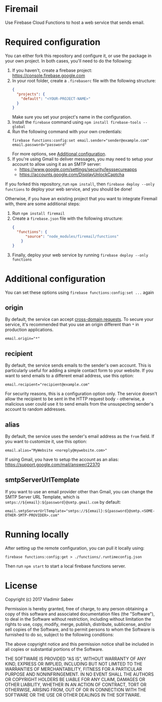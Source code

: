 # Firemail
Use Firebase Cloud Functions to host a web service that sends email.

# Required configuration
You can either fork this repository and configure it, or use the package in your own project. In both cases, you'll need to do the following:

1. If you haven't, create a firebase project: https://console.firebase.google.com
2. In your root folder, create a `.firebaserc` file with the following structure:
    ```json
    {
      "projects": {
        "default": "<YOUR-PROJECT-NAME>"
      }
    }
    ```
    Make sure you set your project's name in the configuration.
3. Install the `firebase` command using `npm install firebase-tools --global`
4. Run the following command with your own credentials:
    ```
    firebase functions:config:set email.sender="sender@example.com" email.password="password"
    ```
    For more options, see [Additional configuration](#additional-configuration).
5. If you're using Gmail to deliver messages, you may need to setup your account to allow using it as an SMTP server:
      - https://www.google.com/settings/security/lesssecureapps
      - https://accounts.google.com/DisplayUnlockCaptcha

If you forked this repository, run `npm install`, then `firebase deploy --only functions` to deploy your web service, and you should be done!

Otherwise, if you have an existing project that you want to integrate Firemail with, there are some additional steps:
1. Run `npm install firemail`
2. Create a `firebase.json` file with the following structure:
    ```json
    {
      "functions": {
          "source": "node_modules/firemail/functions"
        }
    }
    ```
3. Finally, deploy your web service by running `firebase deploy --only functions`

# Additional configuration
You can set these options using `firebase functions:config:set ...` again

## origin
By default, the service can accept [cross-domain requests](https://developer.mozilla.org/en-US/docs/Web/HTTP/Access_control_CORS#Access-Control-Allow-Origin). To secure your service, it's recommended that you use an origin different than `*` in production applications.
```
email.origin="*"
```

## recipient
By default, the service sends emails to the sender's own account. This is particularly useful for adding a simple contact form to your website. If you want to send emails to a different email address, use this option:
```
email.recipient="recipient@example.com"
```

For security reasons, this is a configuration option only. The service doesn't allow the recipient to be sent in the HTTP request body - otherwise, a malicious user could use it to send emails from the unsuspecting sender's account to random addresses.

## alias
By default, the service uses the sender's email address as the `from` field. If you want to customize it, use this option:
```
email.alias="MyWebsite <noreply@mywebsite.com>"
```

If using Gmail, you have to setup the account as an alias: https://support.google.com/mail/answer/22370

## smtpServerUrlTemplate
If you want to use an email provider other than Gmail, you can change the SMTP Server URL Template, which is `smtps://${email}:${password}@smtp.gmail.com` by default:
```
email.smtpServerUrlTemplate="smtps://${email}:${password}@smtp.<SOME-OTHER-SMTP-PROVIDER>.com"
```

# Running locally
After setting up the remote configuration, you can pull it locally using:
```
firebase functions:config:get > ./functions/.runtimeconfig.json
```
Then run `npm start` to start a local firebase functions server.

# License
Copyright (c) 2017 Vladimir Sabev

Permission is hereby granted, free of charge, to any person
obtaining a copy of this software and associated documentation
files (the "Software"), to deal in the Software without
restriction, including without limitation the rights to use,
copy, modify, merge, publish, distribute, sublicense, and/or sell
copies of the Software, and to permit persons to whom the
Software is furnished to do so, subject to the following
conditions:

The above copyright notice and this permission notice shall be
included in all copies or substantial portions of the Software.

THE SOFTWARE IS PROVIDED "AS IS", WITHOUT WARRANTY OF ANY KIND,
EXPRESS OR IMPLIED, INCLUDING BUT NOT LIMITED TO THE WARRANTIES
OF MERCHANTABILITY, FITNESS FOR A PARTICULAR PURPOSE AND
NONINFRINGEMENT. IN NO EVENT SHALL THE AUTHORS OR COPYRIGHT
HOLDERS BE LIABLE FOR ANY CLAIM, DAMAGES OR OTHER LIABILITY,
WHETHER IN AN ACTION OF CONTRACT, TORT OR OTHERWISE, ARISING
FROM, OUT OF OR IN CONNECTION WITH THE SOFTWARE OR THE USE OR
OTHER DEALINGS IN THE SOFTWARE.
